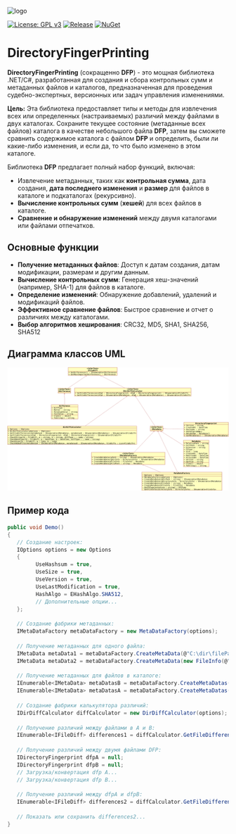 ![logo](https://raw.githubusercontent.com/pediRAM/DirectoryFingerPrinting/main/Documentation/icon.png)

[![License: GPL v3](https://img.shields.io/badge/License-GPLv3-blue.svg)](https://www.gnu.org/licenses/gpl-3.0)
[![Release](https://img.shields.io/github/release/pediRAM/DirectoryFingerPrinting.svg?sort=semver)](https://github.com/pediRAM/DirectoryFingerPrinting/releases)
[![NuGet](https://img.shields.io/nuget/v/DirectoryFingerPrinting)](https://www.nuget.org/packages/DirectoryFingerPrinting)

# DirectoryFingerPrinting
**DirectoryFingerPrinting** (сокращенно **DFP**) - это мощная библиотека .NET/C#, разработанная для создания и сбора контрольных сумм и метаданных файлов и каталогов, предназначенная для проведения судебно-экспертных, версионных или задач управления изменениями.

**Цель:** Эта библиотека предоставляет типы и методы для извлечения всех или определенных (настраиваемых) различий между файлами в двух каталогах. Сохраните текущее состояние (метаданные всех файлов) каталога в качестве небольшого файла **DFP**, затем вы сможете сравнить содержимое каталога с файлом **DFP** и определить, были ли какие-либо изменения, и если да, то что было изменено в этом каталоге.

Библиотека **DFP** предлагает полный набор функций, включая:

- Извлечение метаданных, таких как **контрольная сумма**, дата создания, **дата последнего изменения** и **размер** для файлов в каталоге и подкаталогах (рекурсивно).
- **Вычисление контрольных сумм** (**хешей**) для всех файлов в каталоге.
- **Сравнение и обнаружение изменений** между двумя каталогами или файлами отпечатков.

## Основные функции
- **Получение метаданных файлов**: Доступ к датам создания, датам модификации, размерам и другим данным.
- **Вычисление контрольных сумм**: Генерация хеш-значений (например, SHA-1) для файлов в каталоге.
- **Определение изменений**: Обнаружение добавлений, удалений и модификаций файлов.
- **Эффективное сравнение файлов**: Быстрое сравнение и отчет о различиях между каталогами.
- **Выбор алгоритмов хеширования**: CRC32, MD5, SHA1, SHA256, SHA512

## Диаграмма классов UML
![Диаграмма классов UML](UML_Class_Diagram.png)

## Пример кода
```cs
public void Demo()
{
   // Создание настроек:
   IOptions options = new Options
   {
         UseHashsum = true,
         UseSize = true,
         UseVersion = true,
         UseLastModification = true,
         HashAlgo = EHashAlgo.SHA512,
         // Дополнительные опции...
   };

   // Создание фабрики метаданных:
   IMetaDataFactory metaDataFactory = new MetaDataFactory(options);

   // Получение метаданных для одного файла:
   IMetaData metaData1 = metaDataFactory.CreateMetaData(@"C:\dir\filePath.ext");
   IMetaData metaData2 = metaDataFactory.CreateMetaData(new FileInfo(@"C:\dir\filePath.ext"));

   // Получение метаданных для файлов в каталоге:
   IEnumerable<IMetaData> metaDatasB = metaDataFactory.CreateMetaDatas(@"C:\dirPath");
   IEnumerable<IMetaData> metaDatasA = metaDataFactory.CreateMetaDatas(new DirectoryInfo(@"C:\dirPath"));

   // Создание фабрики калькулятора различий:
   IDirDiffCalculator diffCalculator = new DirDiffCalculator(options);

   // Получение различий между файлами в A и B:
   IEnumerable<IFileDiff> differences1 = diffCalculator.GetFileDifferencies(metaDatasA, metaDatasB);

   // Получение различий между двумя файлами DFP:
   IDirectoryFingerprint dfpA = null;
   IDirectoryFingerprint dfpB = null;
   // Загрузка/конвертация dfp A...
   // Загрузка/конвертация dfp B...

   // Получение различий между dfpA и dfpB:
   IEnumerable<IFileDiff> differences2 = diffCalculator.GetFileDifferencies(dfpA, dfpB);

   // Показать или сохранить differences2...
}
```

